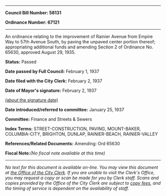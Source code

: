 

********

**Council Bill Number: 58131**
   
**Ordinance Number: 67121**
********

 An ordinance relating to the improvement of Rainier Avenue from Empire Way to 57th Avenue South, by paving the unpaved center portion thereof; appropriating additional funds and amending Section 2 of Ordinance No. 65630, approved August 29, 1935.

**Status:** Passed
   
**Date passed by Full Council:** February 1, 1937
   
**Date filed with the City Clerk:** February 2, 1937
   
**Date of Mayor's signature:** February 2, 1937
   
[(about the signature date)](/~public/approvaldate.htm)
   
   
   
**Date introduced/referred to committee:** January 25, 1937
   
**Committee:** Finance and Streets & Sewers
   
   
**Index Terms:** STREET-CONSTRUCTION, PAVING, MOUNT-BAKER, COLUMBIA-CITY, BRIGHTON, DUNLAP, RAINIER-BEACH, RAINIER-VALLEY

**References/Related Documents:** Amending: Ord 65630

**Fiscal Note:**_(No fiscal note available at this time)_
********

_No text for this document is available on-line. You may view this document at [the Office of the City Clerk](http://www.seattle.gov/leg/clerk/contactUs.htm). If you are unable to visit the Clerk's Office, you may request a copy or scan be made for you by Clerk staff. Scans and copies provided by the Office of the City Clerk are subject to [copy fees](http://clerk.seattle.gov/~public/clerkfees.htm), and the timing of service is dependent on the availability of staff._

